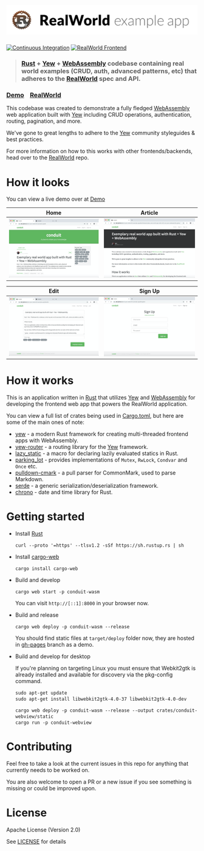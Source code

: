 # ![RealWorld Example App](logo.png)

[![Continuous Integration](https://github.com/jetli/rust-yew-realworld-example-app/workflows/build/badge.svg)](https://github.com/jetli/rust-yew-realworld-example-app/actions)
[![RealWorld Frontend](https://img.shields.io/badge/realworld-frontend-%23783578.svg)](http://realworld.io)

> ### [Rust] + [Yew] + [WebAssembly] codebase containing real world examples (CRUD, auth, advanced patterns, etc) that adheres to the [RealWorld] spec and API.


### [Demo]&nbsp;&nbsp;&nbsp;&nbsp;[RealWorld]


This codebase was created to demonstrate a fully fledged [WebAssembly] web application built with [Yew] including CRUD operations, authentication, routing, pagination, and more.

We've gone to great lengths to adhere to the [Yew] community styleguides & best practices.

For more information on how to this works with other frontends/backends, head over to the [RealWorld] repo.

# How it looks

You can view a live demo over at [Demo]

| Home | Article |
| :---:         |     :---:      |
| ![Home](screenshots/home.png) | ![Article](screenshots/article.png) |

| Edit | Sign Up |
| :---:         |     :---:      |
| ![Edit](screenshots/edit.png) | ![Sign Up](screenshots/sign_up.png) |

# How it works

This is an application written in [Rust] that utilizes [Yew] and [WebAssembly] for developing the frontend web app that powers the RealWorld application.

You can view a full list of crates being used in [Cargo.toml], but here are some of the main ones of note:

* [yew] - a modern Rust framework for creating multi-threaded frontend apps with WebAssembly.
* [yew-router] - a routing library for the [Yew] framework.
* [lazy_static] - a macro for declaring lazily evaluated statics in Rust.
* [parking_lot] - provides implementations of `Mutex`, `RwLock`, `Condvar` and `Once` etc.
* [pulldown-cmark] - a pull parser for CommonMark, used to parse Markdown.
* [serde] - a generic serialization/deserialization framework.
* [chrono] - date and time library for Rust.

# Getting started

* Install [Rust]
  ```
  curl --proto '=https' --tlsv1.2 -sSf https://sh.rustup.rs | sh
  ```
* Install [cargo-web]
  ```
  cargo install cargo-web
  ```
* Build and develop
  ```
  cargo web start -p conduit-wasm
  ```
  You can visit `http://[::1]:8000` in your browser now.
* Build and release
  ```
  cargo web deploy -p conduit-wasm --release
  ```
  You should find static files at `target/deploy` folder now, they are hosted in [gh-pages] branch as a demo.

* Build and develop for desktop

  If you're planning on targeting Linux you must ensure that Webkit2gtk is already installed and available for discovery via the pkg-config command.
  ```
  sudo apt-get update
  sudo apt-get install libwebkit2gtk-4.0-37 libwebkit2gtk-4.0-dev
  ```

  ```
  cargo web deploy -p conduit-wasm --release --output crates/conduit-webview/static
  cargo run -p conduit-webview
  ```

# Contributing

Feel free to take a look at the current issues in this repo for anything that currently needs to be worked on.

You are also welcome to open a PR or a new issue if you see something is missing or could be improved upon.

# License

Apache License (Version 2.0)

See [LICENSE] for details

[cargo-web]: https://github.com/koute/cargo-web
[chrono]: https://github.com/chronotope/chrono
[Cargo.toml]: ./crates/conduit-wasm/Cargo.toml
[Demo]: https://jetli.github.io/rust-yew-realworld-example-app/
[gh-pages]: https://github.com/jetli/rust-yew-realworld-example-app/tree/gh-pages
[lazy_static]: https://github.com/rust-lang-nursery/lazy-static.rs
[LICENSE]: ./LICENSE
[parking_lot]: https://github.com/Amanieu/parking_lot
[pulldown-cmark]: https://github.com/raphlinus/pulldown-cmark
[RealWorld]: https://github.com/gothinkster/realworld
[Rust]: https://www.rust-lang.org/
[serde]: https://github.com/serde-rs/serde
[WebAssembly]: https://webassembly.org
[Yew]: https://github.com/yewstack/yew
[yew-router]: https://github.com/yewstack/yew_router
